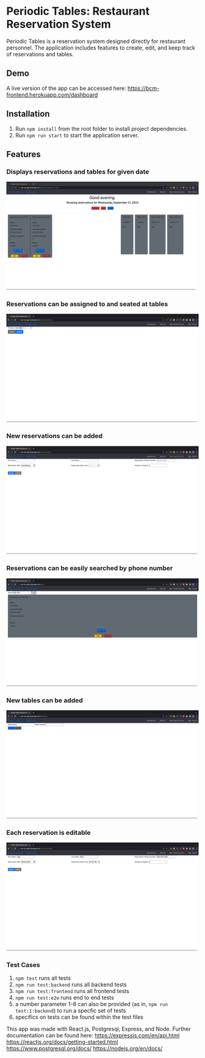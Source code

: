 # Periodic Tables: Restaurant Reservation System
Periodic Tables is a reservation system designed directly for restaurant personnel. The application includes features to create, edit, and keep track of reservations and tables.

## Demo
A live version of the app can be accessed here: https://bcm-frontend.herokuapp.com/dashboard
## Installation
1. Run `npm install` from the root folder to install project dependencies.
2. Run `npm run start` to start the application server.
## Features
### Displays reservations and tables for given date
![Dashboard](/Screen%20Shot%202022-09-19%20at%204.13.36%20PM.png "Dashboard")
### Reservations can be assigned to and seated at tables
![Table Assignment](/Screen%20Shot%202022-09-19%20at%204.15.49%20PM.png "Table Assignment")
### New reservations can be added
![Adding Reservation](/Screen%20Shot%202022-09-19%20at%204.16.16%20PM.png "Adding Reservation")
### Reservations can be easily searched by phone number
![Search by number](/Screen%20Shot%202022-09-19%20at%204.16.54%20PM.png "Search by number")
### New tables can be added
![Add Table](/Screen%20Shot%202022-09-19%20at%204.17.31%20PM.png "Add Table")
### Each reservation is editable
![Edit Reservation](/Screen%20Shot%202022-09-19%20at%204.17.51%20PM.png "Edit Reservation")
### Test Cases
1.  `npm test` runs all tests
2.  `npm run test:backend` runs all backend tests
3.  `npm run test:frontend` runs all frontend tests
4.  `npm run test:e2e` runs end to end tests
5.  a number parameter 1-8 can also be provided (as in, `npm run test:1:backend`) to run a specfic set of tests
6.  specifics on tests can be found within the test files


This app was made with React.js, Postgresql, Express, and Node.
Further documentation can be found here:
https://expressjs.com/en/api.html
https://reactjs.org/docs/getting-started.html
https://www.postgresql.org/docs/
https://nodejs.org/en/docs/
